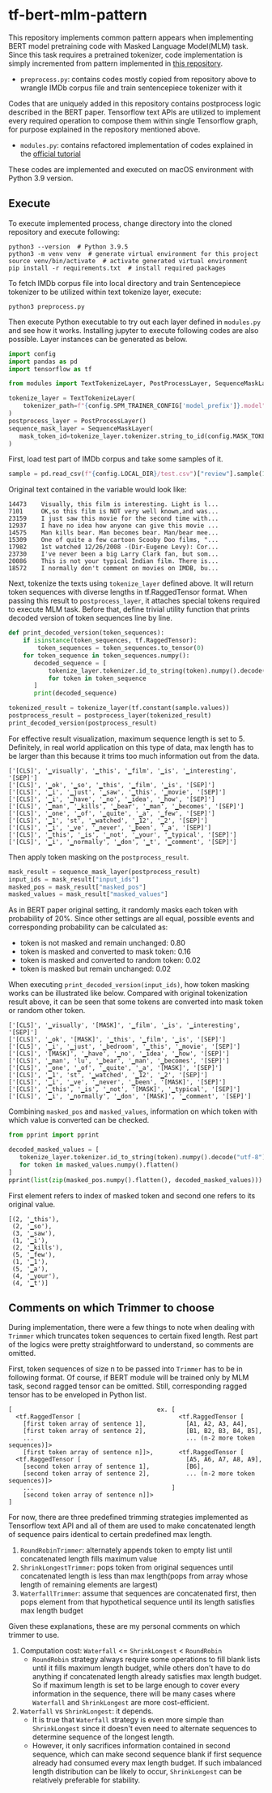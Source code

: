 # tf-bert-mlm-pattern

This repository implements common pattern appears when implementing BERT model pretraining code with Masked Language Model(MLM) task. Since this task requires a pretrained tokenizer, code implementation is simply incremented from pattern implemented in [this repository](https://github.com/fungeeksunsik/spm-tokenizer-pattern). 

* `preprocess.py`: contains codes mostly copied from repository above to wrangle IMDb corpus file and train sentencepiece tokenizer with it

Codes that are uniquely added in this repository contains postprocess logic described in the BERT paper. Tensorflow text APIs are utilized to implement every required operation to compose them within single Tensorflow graph, for purpose explained in the repository mentioned above.

* `modules.py`: contains refactored implementation of codes explained in the [official tutorial](https://www.tensorflow.org/text/guide/bert_preprocessing_guide) 

These codes are implemented and executed on macOS environment with Python 3.9 version.

## Execute

To execute implemented process, change directory into the cloned repository and execute following:

```shell
python3 --version  # Python 3.9.5
python3 -m venv venv  # generate virtual environment for this project
source venv/bin/activate  # activate generated virtual environment
pip install -r requirements.txt  # install required packages
```

To fetch IMDb corpus file into local directory and train Sentencepiece tokenizer to be utilized within text tokenize layer, execute:

```shell
python3 preprocess.py
```

Then execute Python executable to try out each layer defined in `modules.py` and see how it works. Installing jupyter to execute following codes are also possible. Layer instances can be generated as below.

```python
import config
import pandas as pd
import tensorflow as tf

from modules import TextTokenizeLayer, PostProcessLayer, SequenceMaskLayer

tokenize_layer = TextTokenizeLayer(
    tokenizer_path=f"{config.SPM_TRAINER_CONFIG['model_prefix']}.model"
)
postprocess_layer = PostProcessLayer()
sequence_mask_layer = SequenceMaskLayer(
   mask_token_id=tokenize_layer.tokenizer.string_to_id(config.MASK_TOKEN).numpy()
)
```

First, load test part of IMDb corpus and take some samples of it.

```python
sample = pd.read_csv(f"{config.LOCAL_DIR}/test.csv")["review"].sample(10)
```

Original text contained in the variable would look like: 

```
14473    Visually, this film is interesting. Light is l...
7101     OK,so this film is NOT very well known,and was...
23159    I just saw this movie for the second time with...
12937    I have no idea how anyone can give this movie ...
14575    Man kills bear. Man becomes bear. Man/bear mee...
15309    One of quite a few cartoon Scooby Doo films, "...
17982    1st watched 12/26/2008 -(Dir-Eugene Levy): Cor...
23730    I've never been a big Larry Clark fan, but som...
20086    This is not your typical Indian film. There is...
18572    I normally don't comment on movies on IMDB, bu...
```

Next, tokenize the texts using `tokenize_layer` defined above. It will return token sequences with diverse lengths in tf.RaggedTensor format. When passing this result to `postprocess_layer`, it attaches special tokens required to execute MLM task. Before that, define trivial utility function that prints decoded version of token sequences line by line.

```python
def print_decoded_version(token_sequences):
    if isinstance(token_sequences, tf.RaggedTensor):
        token_sequences = token_sequences.to_tensor(0)  
    for token_sequence in token_sequences.numpy():
       decoded_sequence = [
           tokenize_layer.tokenizer.id_to_string(token).numpy().decode("utf-8")
           for token in token_sequence
       ]
       print(decoded_sequence)

tokenized_result = tokenize_layer(tf.constant(sample.values))
postprocess_result = postprocess_layer(tokenized_result)
print_decoded_version(postprocess_result)
```

For effective result visualization, maximum sequence length is set to 5. Definitely, in real world application on this type of data, max length has to be larger than this because it trims too much information out from the data.

```shell
['[CLS]', '▁visually', '▁this', '▁film', '▁is', '▁interesting', '[SEP]']
['[CLS]', '▁ok', '▁so', '▁this', '▁film', '▁is', '[SEP]']
['[CLS]', '▁i', '▁just', '▁saw', '▁this', '▁movie', '[SEP]']
['[CLS]', '▁i', '▁have', '▁no', '▁idea', '▁how', '[SEP]']
['[CLS]', '▁man', '▁kills', '▁bear', '▁man', '▁becomes', '[SEP]']
['[CLS]', '▁one', '▁of', '▁quite', '▁a', '▁few', '[SEP]']
['[CLS]', '▁1', 'st', '▁watched', '▁12', '▁2', '[SEP]']
['[CLS]', '▁i', '▁ve', '▁never', '▁been', '▁a', '[SEP]']
['[CLS]', '▁this', '▁is', '▁not', '▁your', '▁typical', '[SEP]']
['[CLS]', '▁i', '▁normally', '▁don', '▁t', '▁comment', '[SEP]']
```

Then apply token masking on the `postprocess_result`. 

```python
mask_result = sequence_mask_layer(postprocess_result)
input_ids = mask_result["input_ids"]
masked_pos = mask_result["masked_pos"]
masked_values = mask_result["masked_values"]
```

As in BERT paper original setting, it randomly masks each token with probability of 20%. Since other settings are all equal, possible events and corresponding probability can be calculated as:

* token is not masked and remain unchanged: 0.80
* token is masked and converted to mask token: 0.16
* token is masked and converted to random token: 0.02
* token is masked but remain unchanged: 0.02

When executing `print_decoded_version(input_ids)`, how token masking works can be illustrated like below. Compared with original tokenization result above, it can be seen that some tokens are converted into mask token or random other token.  

```
['[CLS]', '▁visually', '[MASK]', '▁film', '▁is', '▁interesting', '[SEP]']
['[CLS]', '▁ok', '[MASK]', '▁this', '▁film', '▁is', '[SEP]']
['[CLS]', '▁i', '▁just', '▁bedroom', '▁this', '▁movie', '[SEP]']
['[CLS]', '[MASK]', '▁have', '▁no', '▁idea', '▁how', '[SEP]']
['[CLS]', '▁man', 'lu', '▁bear', '▁man', '▁becomes', '[SEP]']
['[CLS]', '▁one', '▁of', '▁quite', '▁a', '[MASK]', '[SEP]']
['[CLS]', '▁1', 'st', '▁watched', '▁12', '▁2', '[SEP]']
['[CLS]', '▁i', '▁ve', '▁never', '▁been', '[MASK]', '[SEP]']
['[CLS]', '▁this', '▁is', '▁not', '[MASK]', '▁typical', '[SEP]']
['[CLS]', '▁i', '▁normally', '▁don', '[MASK]', '▁comment', '[SEP]']
```

Combining `masked_pos` and `masked_values`, information on which token with which value is converted can be checked.

```python
from pprint import pprint

decoded_masked_values = [
   tokenize_layer.tokenizer.id_to_string(token).numpy().decode("utf-8")
   for token in masked_values.numpy().flatten()
]
pprint(list(zip(masked_pos.numpy().flatten(), decoded_masked_values)))
```

First element refers to index of masked token and second one refers to its original value.

```shell
[(2, '▁this'),
 (2, '▁so'),
 (3, '▁saw'),
 (1, '▁i'),
 (2, '▁kills'),
 (5, '▁few'),
 (1, '▁1'),
 (5, '▁a'),
 (4, '▁your'),
 (4, '▁t')]
```

## Comments on which Trimmer to choose

During implementation, there were a few things to note when dealing with `Trimmer` which truncates token sequences to certain fixed length. Rest part of the logics were pretty straightforward to understand, so comments are omitted.

First, token sequences of size n to be passed into `Trimmer` has to be in following format. Of course, if BERT module will be trained only by MLM task, second ragged tensor can be omitted. Still, corresponding ragged tensor has to be enveloped in Python list.

```
[                                        ex. [
  <tf.RaggedTensor [                           <tf.RaggedTensor [
    [first token array of sentence 1],           [A1, A2, A3, A4],     
    [first token array of sentence 2],           [B1, B2, B3, B4, B5],  
    ...                                          ... (n-2 more token sequences)]>
    [first token array of sentence n]]>,       <tf.RaggedTensor [
  <tf.RaggedTensor [                             [A5, A6, A7, A8, A9],  
    [second token array of sentence 1],          [B6],                   
    [second token array of sentence 2],          ... (n-2 more token sequences)]> 
    ...                                      ]  
    [second token array of sentence n]]>       
]
```

For now, there are three predefined trimming strategies implemented as Tensorflow text API and all of them are used to make concatenated length of sequence pairs identical to certain predefined max length.
  
1. `RoundRobinTrimmer`: alternately appends token to empty list until concatenated length fills maximum value
2. `ShrinkLongestTrimmer`: pops token from original sequences until concatenated length is less than max length(pops from array whose length of remaining elements are largest)
3. `WaterfallTrimmer`: assume that sequences are concatenated first, then pops element from that hypothetical sequence until its length satisfies max length budget

Given these explanations, these are my personal comments on which trimmer to use.

1. Computation cost: `Waterfall` <= `ShrinkLongest` < `RoundRobin`
    * `RoundRobin` strategy always require some operations to fill blank lists until it fills maximum length budget, while others don't have to do anything if concatenated length already satisfies max length budget. So if maximum length is set to be large enough to cover every information in the sequence, there will be many cases where `Waterfall` and `ShrinkLongest` are more cost-efficient.
2. `Waterfall` vs `ShrinkLongest`: it depends.
   * It is true that `Waterfall` strategy is even more simple than `ShrinkLongest` since it doesn't even need to alternate sequences to determine sequence of the longest length. 
   * However, it only sacrifices information contained in second sequence, which can make second sequence blank if first sequence already had consumed every max length budget. If such imbalanced length distribution can be likely to occur, `ShrinkLongest` can be relatively preferable for stability.
